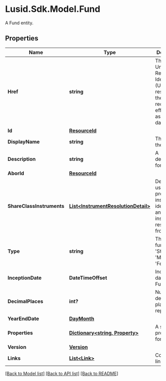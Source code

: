 # Lusid.Sdk.Model.Fund
A Fund entity.

## Properties

Name | Type | Description | Notes
------------ | ------------- | ------------- | -------------
**Href** | **string** | The specific Uniform Resource Identifier (URI) for this resource at the requested effective and asAt datetime. | [optional] 
**Id** | [**ResourceId**](ResourceId.md) |  | 
**DisplayName** | **string** | The name of the Fund. | [optional] 
**Description** | **string** | A description for the Fund. | [optional] 
**AborId** | [**ResourceId**](ResourceId.md) |  | 
**ShareClassInstruments** | [**List&lt;InstrumentResolutionDetail&gt;**](InstrumentResolutionDetail.md) | Details the user-provided instrument identifiers and the instrument resolved from them. | [optional] 
**Type** | **string** | The type of fund; &#39;Standalone&#39;, &#39;Master&#39; or &#39;Feeder&#39; | 
**InceptionDate** | **DateTimeOffset** | Inception date of the Fund | 
**DecimalPlaces** | **int?** | Number of decimal places for reporting | [optional] 
**YearEndDate** | [**DayMonth**](DayMonth.md) |  | 
**Properties** | [**Dictionary&lt;string, Property&gt;**](Property.md) | A set of properties for the Fund. | [optional] 
**Version** | [**Version**](Version.md) |  | [optional] 
**Links** | [**List&lt;Link&gt;**](Link.md) | Collection of links. | [optional] 

[[Back to Model list]](../README.md#documentation-for-models) [[Back to API list]](../README.md#documentation-for-api-endpoints) [[Back to README]](../README.md)

